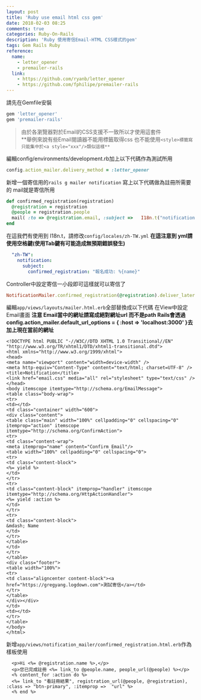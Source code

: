 ```yaml
---
layout: post
title: 'Ruby use email html css gem'
date: 2018-02-03 08:25
comments: true
categories: Ruby-On-Rails
description: 'Ruby 使用寄信Email-HTML CSS樣式的gem'
tags: Gem Rails Ruby
reference:
  name:
    - letter_opener
    - premailer-rails
  link:
    - https://github.com/ryanb/letter_opener
    - https://github.com/fphilipe/premailer-rails
---
```


請先在Gemfile安裝
```rb
gem 'letter_opener'
gem 'premailer-rails'
```
> 由於各瀏覽器對於Email的CSS支援不一致所以才使用這套件<br>
> **舉例來說有些Email閱讀器不能用<link>標籤取得css 也不能使用`<style>標籤寫只能集中於<a style="xxx"/>類似這樣**`<br>

編輯config/environments/development.rb加上以下代碼作為測試所用
```rb
config.action_mailer.delivery_method = :letter_opener
```
新增一個寄信用的`rails g mailer notification`
寫上以下代碼做為註冊所需要的 mail就是寄信所用
```rb
def confirmed_registration(registration)
  @registration = registration
  @people = registration.people
  mail( :to => @registration.email, :subject =>   I18n.t("notification.subject.confirmed_registration", :name => @people.name) )
end
```
在這我們有使用到 I18n.t，請修改`config/locales/zh-TW.yml` **在這注意到 yml請使用空格鍵(使用Tab鍵有可能造成無預期錯誤發生)**
```yaml
  "zh-TW":
    notification:
      subject:
        confirmed_registration: "報名成功: %{name}"
```
Controller中設定寄信一小段即可這樣就可以寄信了
```rb
NotificationMailer.confirmed_registration(@registration).deliver_later
```
編輯`app/views/layouts/mailer.html.erb`全部替換成以下代碼
在View中設定 Email畫面
**注意 Email當中的網址請寫成絕對網址url 而不是path Rails會透過config.action_mailer.default_url_options = { :host => 'localhost:3000' }去加上現在當前的網址**
```erb
<!DOCTYPE html PUBLIC "-//W3C//DTD XHTML 1.0 Transitional//EN" "http://www.w3.org/TR/xhtml1/DTD/xhtml1-transitional.dtd">
<html xmlns="http://www.w3.org/1999/xhtml">
<head>
<meta name="viewport" content="width=device-width" />
<meta http-equiv="Content-Type" content="text/html; charset=UTF-8" />
<title>Notification</title>
<link href="email.css" media="all" rel="stylesheet" type="text/css" />
</head>
<body itemscope itemtype="http://schema.org/EmailMessage">
<table class="body-wrap">
<tr>
<td></td>
<td class="container" width="600">
<div class="content">
<table class="main" width="100%" cellpadding="0" cellspacing="0" itemprop="action" itemscope itemtype="http://schema.org/ConfirmAction">
<tr>
<td class="content-wrap">
<meta itemprop="name" content="Confirm Email"/>
<table width="100%" cellpadding="0" cellspacing="0">
<tr>
<td class="content-block">
<%= yield %>
</td>
</tr>
<tr>
<td class="content-block" itemprop="handler" itemscope itemtype="http://schema.org/HttpActionHandler">
<%= yield :action %>
</td>
</tr>
<tr>
<td class="content-block">
&mdash; Name
</td>
</tr>
</table>
</td>
</tr>
</table>
<div class="footer">
<table width="100%">
<tr>
<td class="aligncenter content-block"><a href="https://gregyang.logdown.com">測試寄信</a></td>
</tr>
</table>
</div></div>
</td>
<td></td>
</tr>
</table>
</body>
</html>
```
新增`app/views/notification_mailer/confirmed_registration.html.erb`作為樣板使用
```erb
  <p>Hi <%= @registration.name %>,</p>
  <p>您已完成註冊 <%= link_to @people.name, people_url(@people) %></p>
  <% content_for :action do %>
  <%= link_to "看註冊結果", registration_url(@people, @registration), :class => "btn-primary", :itemprop =>  "url" %>
  <% end %>
```